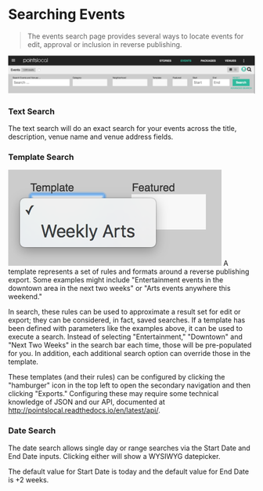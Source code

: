 # Searching Events

> The events search page provides several ways to locate events for edit, approval or inclusion in reverse publishing.

![Searching Events](https://raw.githubusercontent.com/pointslocal/docs/master/assets/img/events/events_search.png)



### Text Search
The text search will do an exact search for your events across the title, description, venue name and venue address fields.
<!--
### Category Search

### Neighborhood Search
-->
### Template Search
![Searching Events by Template](https://raw.githubusercontent.com/pointslocal/docs/master/assets/img/events/events_search_template.png)
A template represents a set of rules and formats around a reverse publishing export.  Some examples might include "Entertainment events in the downtown area in the next two weeks" or "Arts events anywhere this weekend."

In search, these rules can be used to approximate a result set for edit or export; they can be considered, in fact, saved searches.   If a template has been defined with parameters like the examples above, it can be used to execute a search.  Instead of selecting "Entertainment," "Downtown" and "Next Two Weeks" in the search bar each time, those will be pre-populated for you.  In addition, each additional search option can override those in the template.

These templates (and their rules) can be configured by clicking the "hamburger" icon in the top left to open the secondary navigation and then clicking "Exports."  Configuring these may require some technical knowledge of JSON and our API, documented at http://pointslocal.readthedocs.io/en/latest/api/.

<!-- ### Featured Search 

This allows you to search for events that are featured for today.
-->
### Date Search
The date search allows single day or range searches via the Start Date and End Date inputs.  Clicking either will show a WYSIWYG datepicker.

The default value for Start Date is today and the default value for End Date is +2 weeks.  

<!--
## Advanced Searches

### Source Search

### Tag Search

### User Search

-->